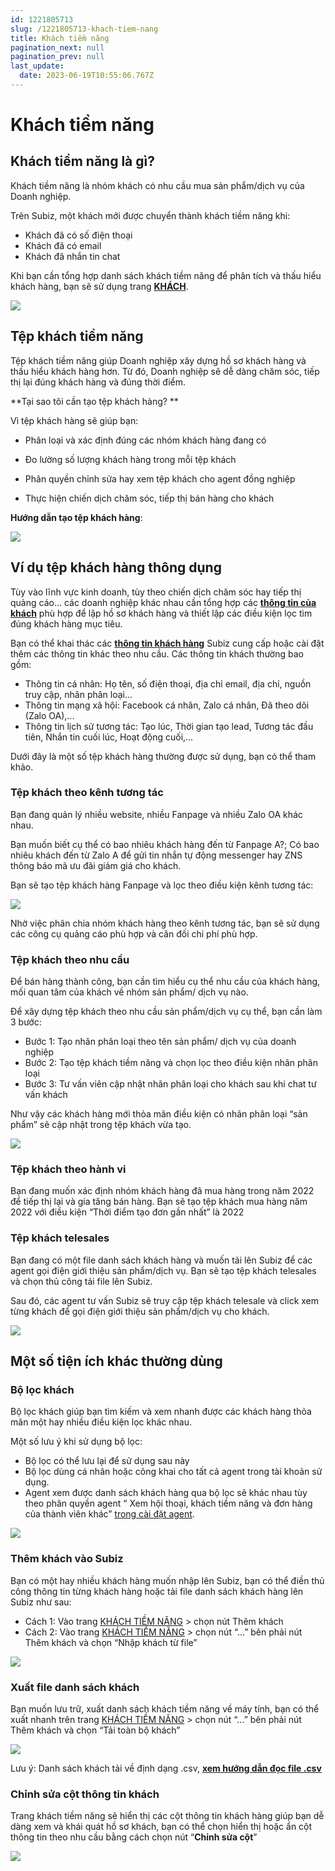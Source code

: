 ```yaml
---
id: 1221805713
slug: /1221805713-khach-tiem-nang
title: Khách tiềm năng
pagination_next: null
pagination_prev: null
last_update:
  date: 2023-06-19T10:55:06.767Z
---
```


# Khách tiềm năng



## Khách tiềm năng là gì?


Khách tiềm năng là nhóm khách có nhu cầu mua sản phẩm/dịch vụ của Doanh nghiệp. 

Trên Subiz, một khách mới được chuyển thành khách tiềm năng khi:

- Khách đã có số điện thoại
- Khách đã có email
- Khách đã nhắn tin chat



Khi bạn cần tổng hợp danh sách khách tiềm năng để phân tích và thấu hiểu khách hàng, bạn sẽ sử dụng trang **[KHÁCH](https://app.subiz.com.vn/lead)**.




![](https://vcdn.subiz-cdn.com/file/firryhedrshwnkzmgvxn_acpxkgumifuoofoosble)

## Tệp khách tiềm năng


Tệp khách tiềm năng giúp Doanh nghiệp xây dựng hồ sơ khách hàng và thấu hiểu khách hàng hơn. Từ đó, Doanh nghiệp sẽ dễ dàng chăm sóc, tiếp thị lại đúng khách hàng và đúng thời điểm. 



**Tại sao tôi cần tạo tệp khách hàng? **

Vì tệp khách hàng sẽ giúp bạn:

- Phân loại và xác định đúng các nhóm khách hàng đang có
- Đo lường số lượng khách hàng trong mỗi tệp khách
- Phân quyền chỉnh sửa hay xem tệp khách cho agent đồng nghiệp

- Thực hiện chiến dịch chăm sóc, tiếp thị bán hàng cho khách



**Hướng dẫn tạo tệp khách hàng**:


![](https://vcdn.subiz-cdn.com/file/firryhedxrelvuttlgjz_acpxkgumifuoofoosble)



## Ví dụ tệp khách hàng thông dụng




Tùy vào lĩnh vực kinh doanh, tùy theo chiến dịch chăm sóc hay tiếp thị quảng cáo… các doanh nghiệp khác nhau cần tổng hợp các **[thông tin của khách](https://subiz.com.vn/docs/777741175-thong-tin-khach-hang)** phù hợp để lập hồ sơ khách hàng và thiết lập các điều kiện lọc tìm đúng khách hàng mục tiêu.



Bạn có thể khai thác các **[thông tin khách hàng](https://app.subiz.com.vn/settings/user-attributes)** Subiz cung cấp hoặc cài đặt thêm các thông tin khác theo nhu cầu. Các thông tin khách thường bao gồm: 

- Thông tin cá nhân: Họ tên, số điện thoại, địa chỉ email, địa chỉ, nguồn truy cập, nhãn phân loại...
- Thông tin mạng xã hội: Facebook cá nhân, Zalo cá nhân, Đã theo dõi (Zalo OA),...
- Thông tin lịch sử tương tác: Tạo lúc, Thời gian tạo lead, Tương tác đầu tiên, Nhắn tin cuối lúc, Hoạt động cuối,...



Dưới đây là một số tệp khách hàng thường được sử dụng, bạn có thể tham khảo.
### Tệp khách theo kênh tương tác


Bạn đang quản lý nhiều website, nhiều Fanpage và nhiều Zalo OA khác nhau. 

Bạn muốn biết cụ thể có bao nhiêu khách hàng đến từ Fanpage A?; Có bao nhiêu khách đến từ Zalo A để gửi tin nhắn tự động messenger hay ZNS thông báo mã ưu đãi giảm giá cho khách.



Bạn sẽ tạo tệp khách hàng Fanpage và lọc theo điều kiện kênh tương tác:




![](https://vcdn.subiz-cdn.com/file/firryheebsxaavvpfpgy_acpxkgumifuoofoosble)




Nhờ việc phân chia nhóm khách hàng theo kênh tương tác, bạn sẽ sử dụng các công cụ quảng cáo phù hợp và cân đối chi phí phù hợp.


### Tệp khách theo nhu cầu


Để bán hàng thành công, bạn cần tìm hiểu cụ thể nhu cầu của khách hàng, mối quan tâm của khách về nhóm sản phẩm/ dịch vụ nào.



Để xây dựng tệp khách theo nhu cầu sản phẩm/dịch vụ cụ thể, bạn cần làm 3 bước:

- Bước 1: Tạo nhãn phân loại theo tên sản phẩm/ dịch vụ của doanh nghiệp
- Bước 2: Tạo tệp khách tiềm năng và chọn lọc theo điều kiện nhãn phân loại
- Bước 3: Tư vấn viên cập nhật nhãn phân loại cho khách sau khi chat tư vấn khách



Như vậy các khách hàng mới thỏa mãn điều kiện có nhãn phân loại “sản phẩm” sẽ cập nhật trong tệp khách vừa tạo.


![](https://vcdn.subiz-cdn.com/file/firryheefatmbwnmsywt_acpxkgumifuoofoosble)



### Tệp khách theo hành vi


Bạn đang muốn xác định nhóm khách hàng đã mua hàng trong năm 2022 để tiếp thị lại và gia tăng bán hàng. Bạn sẽ tạo tệp khách mua hàng năm 2022 với điều kiện “Thời điểm tạo đơn gần nhất” là 2022
### Tệp khách telesales


Bạn đang có một file danh sách khách hàng và muốn tải lên Subiz để các agent gọi điện giới thiệu sản phẩm/dịch vụ. Bạn sẽ tạo tệp khách telesales và chọn thủ công tải file lên Subiz.



Sau đó, các agent tư vấn Subiz sẽ truy cập tệp khách telesale và click xem từng khách để gọi điện giới thiệu sản phẩm/dịch vụ cho khách.




![](https://vcdn.subiz-cdn.com/file/firryheehqofuvtdujwv_acpxkgumifuoofoosble)



## Một số tiện ích khác thường dùng

### Bộ lọc khách 


Bộ lọc khách giúp bạn tìm kiếm và xem nhanh được các khách hàng thỏa mãn một hay nhiều điều kiện lọc khác nhau. 



Một số lưu ý khi sử dụng bộ lọc:

- Bộ lọc có thể lưu lại để sử dụng sau này
- Bộ lọc dùng cá nhân hoặc công khai cho tất cả agent trong tài khoản sử dụng.
- Agent xem được danh sách khách hàng qua bộ lọc sẽ khác nhau tùy theo phân quyền agent “ Xem hội thoại, khách tiềm năng và đơn hàng của thành viên khác” [trong cài đặt agent](https://app.subiz.com.vn/settings/agents).


![](https://vcdn.subiz-cdn.com/file/firryheekiodjhhbkznh_acpxkgumifuoofoosble)





### Thêm khách vào Subiz


Bạn có một hay nhiều khách hàng muốn nhập lên Subiz, bạn có thể điền thủ công thông tin từng khách hàng hoặc tải file danh sách khách hàng lên Subiz như sau:

- Cách 1: Vào trang [KHÁCH TIỀM NĂNG](https://app.subiz.com.vn/lead) > chọn nút Thêm khách
- Cách 2: Vào trang [KHÁCH TIỀM NĂNG](https://app.subiz.com.vn/lead) > chọn nút “...” bên phải nút Thêm khách và chọn “Nhập khách từ file”




![](https://vcdn.subiz-cdn.com/file/firryheemzebmfthefot_acpxkgumifuoofoosble)

### Xuất file danh sách khách


Bạn muốn lưu trữ, xuất danh sách khách tiềm năng về máy tính, bạn có thể xuất nhanh trên trang [KHÁCH TIỀM NĂNG](https://app.subiz.com.vn/lead) > chọn nút “...” bên phải nút Thêm khách và chọn “Tải toàn bộ khách”


![](https://vcdn.subiz-cdn.com/file/firryheepkxkbinbxayb_acpxkgumifuoofoosble)


Lưu ý: Danh sách khách tải về định dạng .csv, **[xem hướng dẫn đọc file .csv](https://www.youtube.com/watch?v=mJgbIMfkCwY)**
### Chỉnh sửa cột thông tin khách


Trang khách tiềm năng sẽ hiển thị các cột thông tin khách hàng giúp bạn dễ dàng xem và khái quát hồ sơ khách, bạn có thể chọn hiển thị hoặc ẩn cột thông tin theo nhu cầu bằng cách chọn nút “**Chỉnh sửa cột**”




![](https://vcdn.subiz-cdn.com/file/firryheertsgfzxnohqk_acpxkgumifuoofoosble)